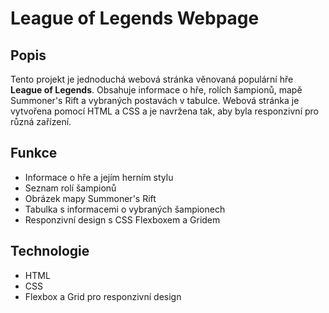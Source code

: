 
# League of Legends Webpage

## Popis
Tento projekt je jednoduchá webová stránka věnovaná populární hře **League of Legends**. Obsahuje informace o hře, rolích šampionů, mapě Summoner's Rift a vybraných postavách v tabulce. Webová stránka je vytvořena pomocí HTML a CSS a je navržena tak, aby byla responzivní pro různá zařízení.

## Funkce
- Informace o hře a jejím herním stylu
- Seznam rolí šampionů
- Obrázek mapy Summoner's Rift
- Tabulka s informacemi o vybraných šampionech
- Responzivní design s CSS Flexboxem a Gridem

## Technologie
- HTML
- CSS
- Flexbox a Grid pro responzivní design